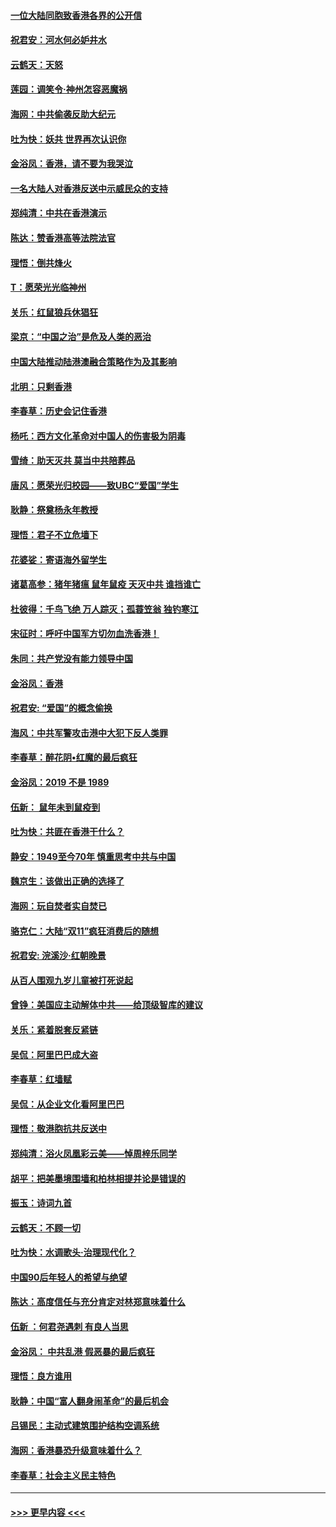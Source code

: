 #### [一位大陆同胞致香港各界的公开信](../pages/nsc993/n11675761.md?t=11232222) 
#### [祝君安：河水何必妒井水](../pages/nsc993/n11675746.md?t=11232222) 
#### [云鹤天：天怒](../pages/nsc993/n11675718.md?t=11232222) 
#### [莲园：调笑令‧神州怎容恶魔祸](../pages/nsc993/n11675648.md?t=11232222) 
#### [海网：中共偷袭反助大纪元](../pages/nsc993/n11673515.md?t=11232222) 
#### [吐为快：妖共 世界再次认识你](../pages/nsc993/n11673506.md?t=11232222) 
#### [金浴凤：香港，请不要为我哭泣](../pages/nsc993/n11673248.md?t=11232222) 
#### [一名大陆人对香港反送中示威民众的支持](../pages/nsc993/n11672615.md?t=11232222) 
#### [郑纯清：中共在香港演示](../pages/nsc993/n11670539.md?t=11232222) 
#### [陈达：赞香港高等法院法官](../pages/nsc993/n11669542.md?t=11232222) 
#### [理悟：倒共烽火](../pages/nsc993/n11668844.md?t=11232222) 
#### [T：愿荣光光临神州](../pages/nsc993/n11668421.md?t=11232222) 
#### [关乐：红鼠狼兵休猖狂](../pages/nsc993/n11668378.md?t=11232222) 
#### [梁京：“中国之治”是危及人类的恶治](../pages/nsc993/n11668328.md?t=11232222) 
#### [中国大陆推动陆港澳融合策略作为及其影响](../pages/nsc993/n11668157.md?t=11232222) 
#### [北明：只剩香港](../pages/nsc993/n11668002.md?t=11232222) 
#### [李春草：历史会记住香港](../pages/nsc993/n11667927.md?t=11232222) 
#### [杨吒：西方文化革命对中国人的伤害极为阴毒](../pages/nsc993/n11664521.md?t=11232222) 
#### [雪绮：助天灭共 莫当中共陪葬品](../pages/nsc993/n11662650.md?t=11232222) 
#### [唐风：愿荣光归校园——致UBC“爱国”学生](../pages/nsc993/n11662194.md?t=11232222) 
#### [耿静：祭奠杨永年教授](../pages/nsc993/n11662514.md?t=11232222) 
#### [理悟：君子不立危墙下](../pages/nsc993/n11662172.md?t=11232222) 
#### [花婆娑：寄语海外留学生](../pages/nsc993/n11662121.md?t=11232222) 
#### [诸葛高参：猪年猪瘟 鼠年鼠疫 天灭中共 谁挡谁亡](../pages/nsc993/n11661980.md?t=11232222) 
#### [杜彼得：千鸟飞绝 万人踪灭；孤蓑笠翁 独钓寒江](../pages/nsc993/n11661170.md?t=11232222) 
#### [宋征时：呼吁中国军方切勿血洗香港！](../pages/nsc993/n11415318.md?t=11232222) 
#### [朱同：共产党没有能力领导中国](../pages/nsc993/n11660421.md?t=11232222) 
#### [金浴凤：香港](../pages/nsc993/n11660419.md?t=11232222) 
#### [祝君安: “爱国”的概念偷换](../pages/nsc993/n11659706.md?t=11232222) 
#### [海风：中共军警攻击港中大犯下反人类罪](../pages/nsc993/n11659632.md?t=11232222) 
#### [李春草：醉花阴•红魔的最后疯狂](../pages/nsc993/n11659287.md?t=11232222) 
#### [金浴凤：2019 不是 1989](../pages/nsc993/n11657663.md?t=11232222) 
#### [伍新： 鼠年未到鼠疫到](../pages/nsc993/n11655098.md?t=11232222) 
#### [吐为快：共匪在香港干什么？](../pages/nsc993/n11654891.md?t=11232222) 
#### [静安：1949至今70年 慎重思考中共与中国](../pages/nsc993/n11651244.md?t=11232222) 
#### [魏京生：该做出正确的选择了](../pages/nsc993/n11653084.md?t=11232222) 
#### [海网：玩自焚者实自焚已](../pages/nsc993/n11652423.md?t=11232222) 
#### [骆克仁：大陆“双11”疯狂消费后的随想](../pages/nsc993/n11652305.md?t=11232222) 
#### [祝君安: 浣溪沙·红朝晚景](../pages/nsc993/n11652258.md?t=11232222) 
#### [从百人围观九岁儿童被打死说起](../pages/nsc993/n11651030.md?t=11232222) 
#### [曾铮：美国应主动解体中共——给顶级智库的建议](../pages/nsc993/n11649888.md?t=11232222) 
#### [关乐：紧着脱套反紧链](../pages/nsc993/n11649069.md?t=11232222) 
#### [吴侃：阿里巴巴成大盗](../pages/nsc993/n11645523.md?t=11232222) 
#### [李春草：红墙赋](../pages/nsc993/n11646389.md?t=11232222) 
#### [吴侃：从企业文化看阿里巴巴](../pages/nsc993/n11645476.md?t=11232222) 
#### [理悟：敬港胞抗共反送中](../pages/nsc993/n11645466.md?t=11232222) 
#### [郑纯清：浴火凤凰彩云美——悼周梓乐同学](../pages/nsc993/n11645155.md?t=11232222) 
#### [胡平：把美墨境围墙和柏林相提并论是错误的](../pages/nsc993/n11645134.md?t=11232222) 
#### [振玉：诗词九首](../pages/nsc993/n11644081.md?t=11232222) 
#### [云鹤天：不顾一切](../pages/nsc993/n11643508.md?t=11232222) 
#### [吐为快：水调歌头·治理现代化？](../pages/nsc993/n11643485.md?t=11232222) 
#### [中国90后年轻人的希望与绝望](../pages/nsc993/n11642317.md?t=11232222) 
#### [陈达：高度信任与充分肯定对林郑意味着什么](../pages/nsc993/n11641441.md?t=11232222) 
#### [伍新 ：何君尧遇刺 有良人当思](../pages/nsc993/n11641503.md?t=11232222) 
#### [金浴凤： 中共乱港  假恶暴的最后疯狂](../pages/nsc993/n11641495.md?t=11232222) 
#### [理悟：良方谁用](../pages/nsc993/n11641463.md?t=11232222) 
#### [耿静：中国“富人翻身闹革命”的最后机会](../pages/nsc993/n11640655.md?t=11232222) 
#### [吕锡民：主动式建筑围护结构空调系统](../pages/nsc993/n11640168.md?t=11232222) 
#### [海网：香港暴恐升级意味着什么？](../pages/nsc993/n11635904.md?t=11232222) 
#### [李春草：社会主义民主特色](../pages/nsc993/n11634657.md?t=11232222) 

----
#### [ >>> 更早内容 <<< ](../indexes/nsc993-earlier.md)
